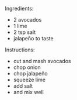 Ingredients:
- 2 avocados
- 1 lime
- 2 tsp salt
- jalapeño to taste

Instructions:
- cut and mash avocados
- chop onion
- chop jalapeño
- squeeze lime
- add salt
- and mix well
  
